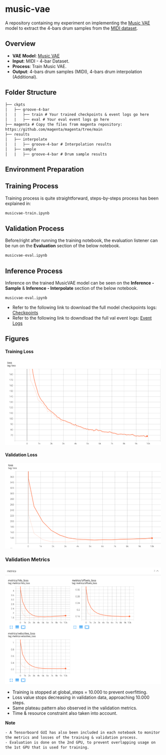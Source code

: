 # music-vae
A repository containing my experiment on implementing the [Music VAE](https://magenta.tensorflow.org/music-vae) model to extract the 4-bars drum samples from the [MIDI dataset](https://magenta.tensorflow.org/datasets/groove).

## Overview
- **VAE Model**: [Music VAE](https://github.com/magenta/magenta/tree/main/magenta/models/music_vae)
- **Input**: MIDI - 4-bar Dataset.
- **Process**: Train Music VAE.
- **Output**: 4-bars drum samples (MIDI), 4-bars drum interpolation (Additional).

## Folder Structure
```
├── ckpts
│   ├── groove-4-bar
│   |   ├── train # Your trained checkpoints & event logs go here
│   |   ├── eval # Your eval event logs go here
├── magenta # Copy the files from magenta repository: https://github.com/magenta/magenta/tree/main
├── results
│   ├── interpolate
│   |   ├── groove-4-bar # Interpolation results
│   ├── sample
│   |   ├── groove-4-bar # Drum sample results
```

## Environment Preparation

## Training Process
Training process is quite straightforward, steps-by-steps process has been explained in:
```bash
musicvae-train.ipynb
```

## Validation Process
Before/right after running the training notebook, the evaluation listener can be run on the **Evaluation** section of the below notebook.
```bash
musicvae-eval.ipynb
```

## Inference Process
Inference on the trained MusicVAE model can be seen on the **Inference - Sample** & **Inference - Interpolate** section of the below notebook.
```bash
musicvae-eval.ipynb
```
- Refer to the following link to download the full model checkpoints logs: [Checkpoints](https://drive.google.com/file/d/1U2PnPJu3igqZCaocP3G-6gmRtDzKK2VY/view?usp=sharing)
- Refer to the following link to downdload the full val event logs: [Event Logs](https://drive.google.com/file/d/1gaU3qYeJPechC51lHZQZc2dcvhQYqR2f/view?usp=sharing)

## Figures
#### Training Loss
![Training loss](/assets/training_loss.png)

#### Validation Loss
![Val loss](/assets/validation_loss.png)

### Validation Metrics
![Val metrics](/assets/validation_metrics.png)

- Training is stopped at global_steps = 10.000 to prevent overfitting. 
- Loss value stops decreasing in validation data, approaching 10.000 steps. 
- Same plateau pattern also observed in the validation metrics. 
- Time & resource constraint also taken into account.

**Note** 
```
- A Tensorboard GUI has also been included in each notebook to monitor the metrics and losses of the training & validation process.
- Evaluation is done on the 2nd GPU, to prevent overlapping usage on the 1st GPU that is used for training.
```
